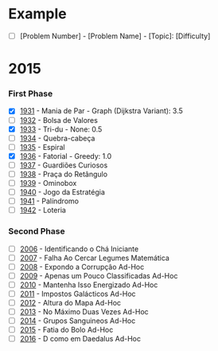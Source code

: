 # Example
- [ ] [Problem Number] - [Problem Name] - [Topic]: [Difficulty]

# 2015

### First Phase
- [X] [1931](https://judge.beecrowd.com/en/problems/view/1931) - Mania de Par - Graph (Dijkstra Variant): 3.5
- [ ] [1932](https://judge.beecrowd.com/en/problems/view/1932) - Bolsa de Valores
- [X] [1933](https://judge.beecrowd.com/en/problems/view/1933) - Tri-du - None: 0.5
- [ ] [1934](https://judge.beecrowd.com/en/problems/view/1934) - Quebra-cabeça
- [ ] [1935](https://judge.beecrowd.com/en/problems/view/1935) - Espiral
- [X] [1936](https://judge.beecrowd.com/en/problems/view/1936) - Fatorial - Greedy: 1.0
- [ ] [1937](https://judge.beecrowd.com/en/problems/view/1937) - Guardiões Curiosos
- [ ] [1938](https://judge.beecrowd.com/en/problems/view/1938) - Praça do Retângulo
- [ ] [1939](https://judge.beecrowd.com/en/problems/view/1939) - Ominobox
- [ ] [1940](https://judge.beecrowd.com/en/problems/view/1940) - Jogo da Estratégia
- [ ] [1941](https://judge.beecrowd.com/en/problems/view/1941) - Palíndromo
- [ ] [1942](https://judge.beecrowd.com/en/problems/view/1942) - Loteria

### Second Phase
- [ ] [2006](https://judge.beecrowd.com/en/problems/view/2006) - Identificando o Chá Iniciante
- [ ] [2007](https://judge.beecrowd.com/en/problems/view/2007) - Falha Ao Cercar Legumes Matemática
- [ ] [2008](https://judge.beecrowd.com/en/problems/view/2008) - Expondo a Corrupção Ad-Hoc
- [ ] [2009](https://judge.beecrowd.com/en/problems/view/2009) - Apenas um Pouco Classificadas Ad-Hoc
- [ ] [2010](https://judge.beecrowd.com/en/problems/view/2010) - Mantenha Isso Energizado Ad-Hoc
- [ ] [2011](https://judge.beecrowd.com/en/problems/view/2011) - Impostos Galácticos Ad-Hoc
- [ ] [2012](https://judge.beecrowd.com/en/problems/view/2012) - Altura do Mapa Ad-Hoc
- [ ] [2013](https://judge.beecrowd.com/en/problems/view/2013) - No Máximo Duas Vezes Ad-Hoc
- [ ] [2014](https://judge.beecrowd.com/en/problems/view/2014) - Grupos Sanguineos Ad-Hoc
- [ ] [2015](https://judge.beecrowd.com/en/problems/view/2015) - Fatia do Bolo Ad-Hoc
- [ ] [2016](https://judge.beecrowd.com/en/problems/view/2016) - D como em Daedalus Ad-Hoc